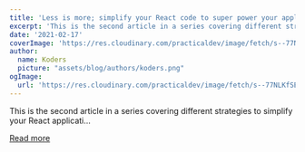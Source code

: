 ```yaml
---
title: 'Less is more; simplify your React code to super power your applications - part 2'
excerpt: 'This is the second article in a series covering different strategies to simplify your React applicati...'
date: '2021-02-17'
coverImage: 'https://res.cloudinary.com/practicaldev/image/fetch/s--77NLKfSE--/c_imagga_scale,f_auto,fl_progressive,h_420,q_auto,w_1000/https://dev-to-uploads.s3.amazonaws.com/uploads/articles/3i3efgcl8y3ihrlflfdj.jpg'
author:
  name: Koders
  picture: "assets/blog/authors/koders.png"
ogImage:
  url: 'https://res.cloudinary.com/practicaldev/image/fetch/s--77NLKfSE--/c_imagga_scale,f_auto,fl_progressive,h_420,q_auto,w_1000/https://dev-to-uploads.s3.amazonaws.com/uploads/articles/3i3efgcl8y3ihrlflfdj.jpg'
---
```


This is the second article in a series covering different strategies to simplify your React applicati...

[Read more](https://dev.to/jmitchell38488/less-is-more-simplify-your-react-code-to-super-power-your-applications-part-2-4jam)
